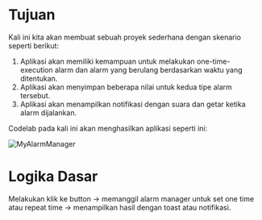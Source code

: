 # Tujuan
Kali ini kita akan membuat sebuah proyek sederhana dengan skenario seperti berikut:

1. Aplikasi akan memiliki kemampuan untuk melakukan one-time-execution alarm dan alarm yang berulang berdasarkan waktu yang ditentukan.
2. Aplikasi akan menyimpan beberapa nilai untuk kedua tipe alarm tersebut.
3. Aplikasi akan menampilkan notifikasi dengan suara dan getar ketika alarm dijalankan.

Codelab pada kali ini akan menghasilkan aplikasi seperti ini:

![MyAlarmManager](https://user-images.githubusercontent.com/68750843/116503383-2281ba80-a8e0-11eb-966c-e2ab910ae658.gif)

# Logika Dasar
Melakukan klik ke button → memanggil alarm manager untuk set one time atau repeat time → menampilkan hasil dengan toast atau notifikasi.